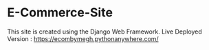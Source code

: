 # E-Commerce-Site
This site is created using the Django Web Framework.
Live Deployed Version : https://ecombymegh.pythonanywhere.com/

